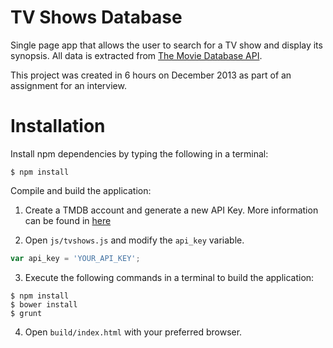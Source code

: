 TV Shows Database
=========================

Single page app that allows the user to search for a TV show and display its synopsis. All data is extracted from [The Movie Database API](https://www.themoviedb.org).

This project was created in 6 hours on December 2013 as part of an assignment for an interview.

# Installation

Install npm dependencies by typing the following in a terminal:

```
$ npm install
```

Compile and build the application:

1) Create a TMDB account and generate a new API Key. More information can be
found in [here](http://docs.themoviedb.apiary.io/)

2) Open `js/tvshows.js` and modify the `api_key` variable.

````js
var api_key = 'YOUR_API_KEY';
````

3) Execute the following commands in a terminal to build the application:
```
$ npm install
$ bower install
$ grunt
```
4) Open `build/index.html` with your preferred browser.